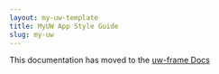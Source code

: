 ```yaml
---
layout: my-uw-template
title: MyUW App Style Guide
slug: my-uw
---
```


This documentation has moved to the [uw-frame Docs](http://uw-madison-doit.github.io/uw-frame/)
